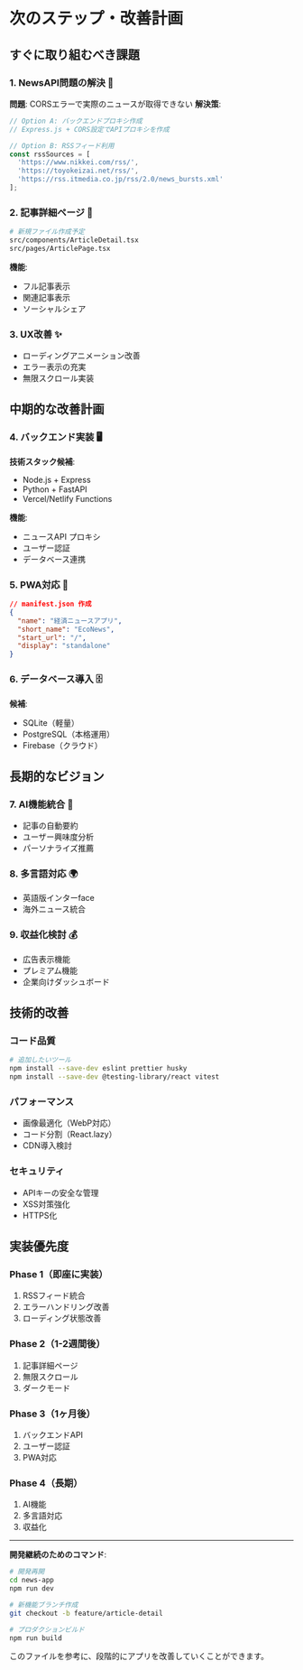 # 次のステップ・改善計画

## すぐに取り組むべき課題

### 1. NewsAPI問題の解決 🔧
**問題**: CORSエラーで実際のニュースが取得できない
**解決策**:
```javascript
// Option A: バックエンドプロキシ作成
// Express.js + CORS設定でAPIプロキシを作成

// Option B: RSSフィード利用
const rssSources = [
  'https://www.nikkei.com/rss/',
  'https://toyokeizai.net/rss/',
  'https://rss.itmedia.co.jp/rss/2.0/news_bursts.xml'
];
```

### 2. 記事詳細ページ 📄
```bash
# 新規ファイル作成予定
src/components/ArticleDetail.tsx
src/pages/ArticlePage.tsx
```

**機能**:
- フル記事表示
- 関連記事表示
- ソーシャルシェア

### 3. UX改善 ✨
- ローディングアニメーション改善
- エラー表示の充実
- 無限スクロール実装

## 中期的な改善計画

### 4. バックエンド実装 🖥️
**技術スタック候補**:
- Node.js + Express
- Python + FastAPI
- Vercel/Netlify Functions

**機能**:
- ニュースAPI プロキシ
- ユーザー認証
- データベース連携

### 5. PWA対応 📱
```json
// manifest.json 作成
{
  "name": "経済ニュースアプリ",
  "short_name": "EcoNews",
  "start_url": "/",
  "display": "standalone"
}
```

### 6. データベース導入 🗄️
**候補**:
- SQLite（軽量）
- PostgreSQL（本格運用）
- Firebase（クラウド）

## 長期的なビジョン

### 7. AI機能統合 🤖
- 記事の自動要約
- ユーザー興味度分析
- パーソナライズ推薦

### 8. 多言語対応 🌍
- 英語版インターface
- 海外ニュース統合

### 9. 収益化検討 💰
- 広告表示機能
- プレミアム機能
- 企業向けダッシュボード

## 技術的改善

### コード品質
```bash
# 追加したいツール
npm install --save-dev eslint prettier husky
npm install --save-dev @testing-library/react vitest
```

### パフォーマンス
- 画像最適化（WebP対応）
- コード分割（React.lazy）
- CDN導入検討

### セキュリティ
- APIキーの安全な管理
- XSS対策強化
- HTTPS化

## 実装優先度

### Phase 1（即座に実装）
1. RSSフィード統合
2. エラーハンドリング改善
3. ローディング状態改善

### Phase 2（1-2週間後）
1. 記事詳細ページ
2. 無限スクロール
3. ダークモード

### Phase 3（1ヶ月後）
1. バックエンドAPI
2. ユーザー認証
3. PWA対応

### Phase 4（長期）
1. AI機能
2. 多言語対応
3. 収益化

---

**開発継続のためのコマンド**:
```bash
# 開発再開
cd news-app
npm run dev

# 新機能ブランチ作成
git checkout -b feature/article-detail

# プロダクションビルド
npm run build
```

このファイルを参考に、段階的にアプリを改善していくことができます。